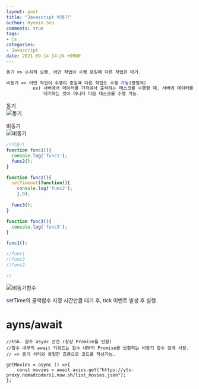 ```yaml
---
layout: post
title: "Javascript 비동기"
author: Hyemin Seo
comments: true
tags:
- js
categories:
- Javascript
date: 2021-09-14 14:24 +0900
---
```


```javascript
동기 => 순차적 실행, 어떤 작업이 수행 중일때 다른 작업은 대기.

비동기 => 어떤 작업이 수행이 중일때 다른 작업도 수행 가능(병렬적)
          ex) 서버에서 데이터를 가져와서 출력하는 태스크를 수행할 때, 서버에 데이터를 요청한 이후, 응답할 때까지,
              대기하는 것이 아니라 다음 태스크를 수행 가능.
```
  
동기  
![동기](https://user-images.githubusercontent.com/75344562/130908248-9cff1f63-c2f3-468e-8cb2-a0d71fbf6799.png)

  
비동기  
![비동기](https://user-images.githubusercontent.com/75344562/130908653-b7f6593f-2860-4a8f-bca1-9fe4aad4f9f3.png)

```javascript
//비동기
function func1(){
  console.log('func1');
  func2();
}

function func2(){
  setTimeout(function(){
    console.log('func2');
    },0);
  
  func3();
}

function func3(){
  console.log('func3');
}

func1();

//func1
//func3
//func2

//
```
  
![비동기함수](https://user-images.githubusercontent.com/75344562/130909159-52fd0439-9c63-4326-9f2c-3e34b5b5b88a.png)

setTime의 콜백함수 지정 시간만큼 대기 후, tick 이벤트 발생 후 실행.

# ayns/await

```
//ES6. 함수 async 선언.(항상 Promise를 반환)
//함수 내부의 await 키워드는 함수 내부의 Promise를 반환하는 비동기 함수 앞에 사용.
// => 동기 처리와 동일한 흐름으로 코드를 작성가능.

getMovies = async () =>{
    const movies = await axios.get("https://yts-proxy.nomadcoders1.now.sh/list_movies.json");
};
  
```
